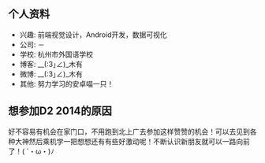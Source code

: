 
## 个人资料

- 兴趣: 前端视觉设计，Android开发，数据可视化
- 公司: －
- 学校: 杭州市外国语学校
- 博客: __(:3｣∠)_木有
- 微博: __(:3｣∠)_木有
- 其他: 努力学习的安卓喵一只！

## 想参加D2 2014的原因

好不容易有机会在家门口，不用跑到北上广去参加这样赞赞的机会！可以去见到各种大神然后乘机学一把想想还有有些好激动呢！不断认识新朋友就可以一路向前了！( ´・ω・)ﾉ
